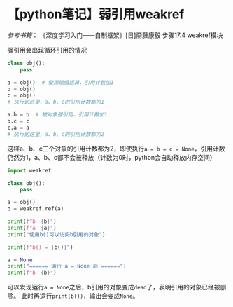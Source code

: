 # 【python笔记】弱引用weakref

*参考书籍*：
《深度学习入门——自制框架》[日]斋藤康毅 步骤17.4 weakref模块

强引用会出现循环引用的情况
```python
class obj():
	pass

a = obj()  # 使用赋值运算，引用计数加1
b = obj()
c = obj()
# 执行到这里，a、b、c的引用计数都为1

a.b = b  # 被对象强引用，引用计数加1
b.c = c
c.a = a
# 执行到这里，a、b、c的引用计数都为2
```
这样a、b、c三个对象的引用计数都为2，即使执行`a = b = c = None`，引用计数仍然为1，a、b、c都不会被释放（计数为0时，python会自动释放内存空间）
```python
import weakref 

class obj():
	pass

a = obj()
b = weakref.ref(a)

print(f"b：{b}")
print(f"a：{a}")
print("使用b()可以访问b引用的对象")

print(f"b() = {b()}")

a = None
print("====== 运行 a = None 后 ======")
print(f"b：{b}")
```
可以发现运行`a = None`之后，b引用的对象变成`dead`了，表明引用的对象已经被删除。
此时再运行`print(b())`，输出会变成`None`。